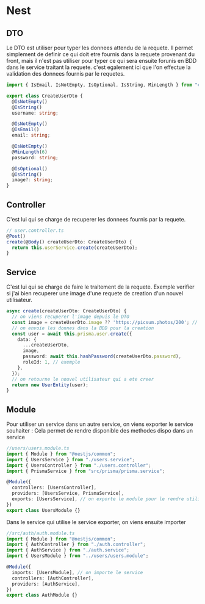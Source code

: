 # Nest

## DTO

Le DTO est utiliser pour typer les donnees attendu de la requete. Il permet simplement de definir ce qui doit etre fournis dans la requete provenant du front, mais il n'est pas utiliser pour typer ce qui sera ensuite forunis en BDD dans le service traitant la requete.
c'est egalement ici que l'on effectue la validation des donnees fournis par le requetes.

```ts
import { IsEmail, IsNotEmpty, IsOptional, IsString, MinLength } from "class-validator";

export class CreateUserDto {
  @IsNotEmpty()
  @IsString()
  username: string;

  @IsNotEmpty()
  @IsEmail()
  email: string;

  @IsNotEmpty()
  @MinLength(6)
  password: string;

  @IsOptional()
  @IsString()
  image?: string;
}
```

## Controller

C'est lui qui se charge de recuperer les donnees fournis par la requete.

```ts
// user.controller.ts
@Post()
create(@Body() createUserDto: CreateUserDto) {
  return this.userService.create(createUserDto);
}
```

## Service

C'est lui qui se charge de faire le traitement de la requete. Exemple verifier si j'ai bien recuperer une image d'une requete de creation d'un nouvel utilisateur.

```ts
async create(createUserDto: CreateUserDto) {
  // on viens recuperer l'image depuis le DTO
  const image = createUserDto.image ?? 'https://picsum.photos/200'; // image par défaut
  // on envoie les donnes dans la BDD pour la creation
  const user = await this.prisma.user.create({
    data: {
      ...createUserDto,
      image,
      password: await this.hashPassword(createUserDto.password),
      roleId: 1, // exemple
    },
  });
  // on retourne le nouvel utilisateur qui a ete creer
  return new UserEntity(user);
}
```

## Module

Pour utiliser un service dans un autre service, on viens exporter le service souhaiter :
Cela permet de rendre disponible des methodes dispo dans un service

```ts
//users/users.module.ts
import { Module } from "@nestjs/common";
import { UsersService } from "./users.service";
import { UsersController } from "./users.controller";
import { PrismaService } from "src/prisma/prisma.service";

@Module({
  controllers: [UsersController],
  providers: [UsersService, PrismaService],
  exports: [UsersService], // on exporte le module pour le rendre utilisable ailleurs
})
export class UsersModule {}
```

Dans le service qui utilise le service exporter, on viens ensuite importer

```ts
//src/auth/auth.module.ts
import { Module } from "@nestjs/common";
import { AuthController } from "./auth.controller";
import { AuthService } from "./auth.service";
import { UsersModule } from "../users/users.module";

@Module({
  imports: [UsersModule], // on importe le service
  controllers: [AuthController],
  providers: [AuthService],
})
export class AuthModule {}
```
